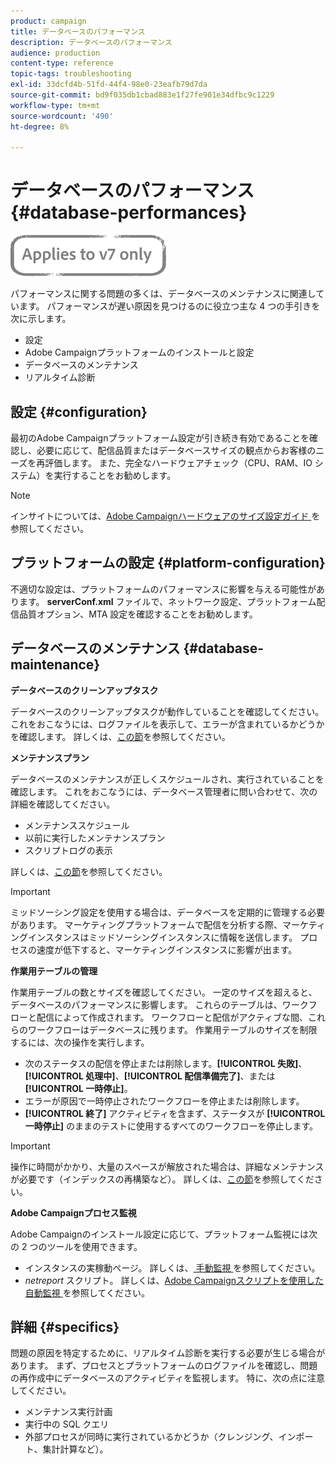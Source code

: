 ```yaml
---
product: campaign
title: データベースのパフォーマンス
description: データベースのパフォーマンス
audience: production
content-type: reference
topic-tags: troubleshooting
exl-id: 33dcfd4b-51fd-44f4-98e0-23eafb79d7da
source-git-commit: bd9f035db1cbad883e1f27fe901e34dfbc9c1229
workflow-type: tm+mt
source-wordcount: '490'
ht-degree: 8%

---
```


# データベースのパフォーマンス{#database-performances}

![](../../assets/v7-only.svg)

パフォーマンスに関する問題の多くは、データベースのメンテナンスに関連しています。 パフォーマンスが遅い原因を見つけるのに役立つ主な 4 つの手引きを次に示します。

* 設定
* Adobe Campaignプラットフォームのインストールと設定
* データベースのメンテナンス
* リアルタイム診断

## 設定 {#configuration}

最初のAdobe Campaignプラットフォーム設定が引き続き有効であることを確認し、必要に応じて、配信品質またはデータベースサイズの観点からお客様のニーズを再評価します。 また、完全なハードウェアチェック（CPU、RAM、IO システム）を実行することをお勧めします。

>[!NOTE]
>
>インサイトについては、[Adobe Campaignハードウェアのサイズ設定ガイド ](https://helpx.adobe.com/jp/campaign/kb/hardware-sizing-guide.html) を参照してください。

## プラットフォームの設定 {#platform-configuration}

不適切な設定は、プラットフォームのパフォーマンスに影響を与える可能性があります。 **serverConf.xml** ファイルで、ネットワーク設定、プラットフォーム配信品質オプション、MTA 設定を確認することをお勧めします。

## データベースのメンテナンス {#database-maintenance}

**データベースのクリーンアップタスク**

データベースのクリーンアップタスクが動作していることを確認してください。 これをおこなうには、ログファイルを表示して、エラーが含まれているかどうかを確認します。 詳しくは、[この節](../../production/using/database-cleanup-workflow.md)を参照してください。

**メンテナンスプラン**

データベースのメンテナンスが正しくスケジュールされ、実行されていることを確認します。 これをおこなうには、データベース管理者に問い合わせて、次の詳細を確認してください。

* メンテナンススケジュール
* 以前に実行したメンテナンスプラン
* スクリプトログの表示

詳しくは、[この節](../../production/using/recommendations.md)を参照してください。

>[!IMPORTANT]
>
>ミッドソーシング設定を使用する場合は、データベースを定期的に管理する必要があります。 マーケティングプラットフォームで配信を分析する際、マーケティングインスタンスはミッドソーシングインスタンスに情報を送信します。 プロセスの速度が低下すると、マーケティングインスタンスに影響が出ます。

**作業用テーブルの管理**

作業用テーブルの数とサイズを確認してください。 一定のサイズを超えると、データベースのパフォーマンスに影響します。 これらのテーブルは、ワークフローと配信によって作成されます。 ワークフローと配信がアクティブな間、これらのワークフローはデータベースに残ります。 作業用テーブルのサイズを制限するには、次の操作を実行します。

* 次のステータスの配信を停止または削除します。**[!UICONTROL 失敗]**、**[!UICONTROL 処理中]**、**[!UICONTROL 配信準備完了]**、または **[!UICONTROL 一時停止]**。
* エラーが原因で一時停止されたワークフローを停止または削除します。
* **[!UICONTROL 終了]** アクティビティを含まず、ステータスが **[!UICONTROL 一時停止]** のままのテストに使用するすべてのワークフローを停止します。

>[!IMPORTANT]
>
>操作に時間がかかり、大量のスペースが解放された場合は、詳細なメンテナンスが必要です（インデックスの再構築など）。 詳しくは、[この節](../../production/using/recommendations.md)を参照してください。

**Adobe Campaignプロセス監視**

Adobe Campaignのインストール設定に応じて、プラットフォーム監視には次の 2 つのツールを使用できます。

* インスタンスの実稼動ページ。 詳しくは、[ 手動監視 ](../../production/using/monitoring-processes.md#manual-monitoring) を参照してください。
* *netreport* スクリプト。 詳しくは、[Adobe Campaignスクリプトを使用した自動監視 ](../../production/using/monitoring-processes.md#automatic-monitoring-via-adobe-campaign-scripts) を参照してください。

## 詳細 {#specifics}

問題の原因を特定するために、リアルタイム診断を実行する必要が生じる場合があります。 まず、プロセスとプラットフォームのログファイルを確認し、問題の再作成中にデータベースのアクティビティを監視します。 特に、次の点に注意してください。

* メンテナンス実行計画
* 実行中の SQL クエリ
* 外部プロセスが同時に実行されているかどうか（クレンジング、インポート、集計計算など）。
